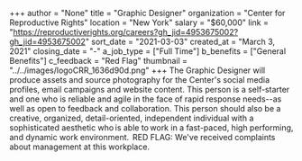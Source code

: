 +++
author = "None"
title = "Graphic Designer"
organization = "Center for Reproductive Rights"
location = "New York"
salary = "$60,000"
link = "https://reproductiverights.org/careers?gh_jid=4953675002?gh_jid=4953675002"
sort_date = "2021-03-03"
created_at = "March 3, 2021"
closing_date = "-"
a_job_type = ["Full Time"]
b_benefits = ["General Benefits"]
c_feedback = "Red Flag"
thumbnail = "../../images/logoCRR_1636d90d.png"
+++
The Graphic Designer will produce assets and source photography for the Center's social media profiles, email campaigns and website content. This person is a self-starter and one who is reliable and agile in the face of rapid response needs--as well as open to feedback and collaboration. This person should also be a creative, organized, detail-oriented, independent individual with a sophisticated aesthetic who is able to work in a fast-paced, high performing, and dynamic work environment.  RED FLAG: We've received complaints about management at this workplace.